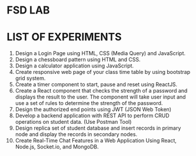 # FSD LAB
# LIST OF EXPERIMENTS

1. Design a Login Page using HTML, CSS (Media Query) and JavaScript.
2. Design a chessboard pattern using HTML and CSS.
3. Design a calculator application using JavaScript.
4. Create responsive web page of your class time table by using bootstrap grid system.
5. Create a timer component to start, pause and reset using ReactJS.
6. Create a React component that checks the strength of a password and displays the result to the user.
The component will take user input and use a set of rules to determine the strength of the password.
7. Design the authorized end points using JWT (JSON Web Token)
8. Develop a backend application with REST API to perform CRUD operations on student data.
(Use Postman Tool)
9. Design replica set of student database and insert records in primary node and display the records in
secondary nodes.
10. Create Real-Time Chat Features in a Web Application Using React, Node.js, Socket.io, and MongoDB.
